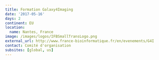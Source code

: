 ```yaml
---
title: Formation Galaxy4Imaging
date: '2017-05-16' 
days: 2
continent: EU
location:
  name: Nantes, France
image: /images/logos/IFBSmallTransLogo.png
external_url: http://www.france-bioinformatique.fr/en/evenements/G4I
contact: Comité d'organisation
subsites: [global, us]
---
```


